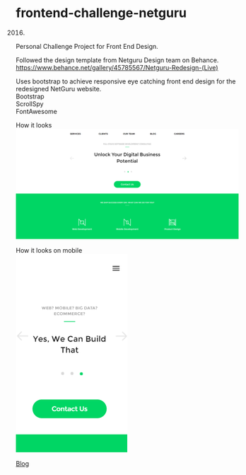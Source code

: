 # frontend-challenge-netguru

2016.

Personal Challenge Project for Front End Design.

Followed the design template from Netguru Design team on Behance. https://www.behance.net/gallery/45785567/Netguru-Redesign-(Live)

Uses bootstrap to achieve responsive eye catching front end design for the redesigned NetGuru website. <br />
Bootstrap <br />
ScrollSpy <br />
FontAwesome <br />

How it looks<br />
![Alt text](/screenshots/screenshot-full.png?raw=true)

How it looks on mobile<br />
![Alt text](/screenshots/screenshot-mobile.png?raw=true)

[Blog](http://leeminho.me)
